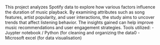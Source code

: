 This project analyzes Spotify data to explore how various factors influence the duration of music playback. By examining attributes such as song features, artist popularity, and user interactions, the study aims to uncover trends that affect listening behavior. The insights gained can help improve music recommendations and user engagement strategies.
Tools utilized: 
-Juypter notebook / Python (for cleaning and organizing the data0
-Microsoft excel (for data visualisation) 
